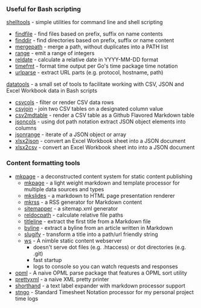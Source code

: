 
### Useful for Bash scripting

[shelltools](https://rsdoiel.github.io/shelltools/) - simple utilities for command line and shell scripting

+ [findfile](https://rsdoiel.github.io/shelltools/findfile.html) - find files based on prefix, suffix on name contents
+ [finddir](http://rsdoiel.github.io/shelltools/finddir.html) - find directories based on prefix, suffix or name content
+ [mergepath](http://rsdoiel.github.io/shelltools/mergepath.html) - merge a path, without duplicates into a PATH list
+ [range](http://rsdoiel.github.io/shelltools/range.html) - emit a range of integers
+ [reldate](http://rsdoiel.github.io/shelltools/reldate.html) - calculate a relative date in YYYY-MM-DD format
+ [timefmt](http://rsdoiel.github.io/shelltools/timefmt.html) - format time output per Go's time package time notation
+ [urlparse](http://rsdoiel.github.io/shelltools/urlparse.html) - extract URL parts (e.g. protocol, hostname, path)


[datatools](https://caltechlibrary.github.io/datatools/) - a small set of tools to facilitate working with CSV, JSON and Excel Workbook data in Bash scripts

+ [csvcols](csvcols.html) - filter or render CSV data rows 
+ [csvjoin](csvjoin.html) - join two CSV tables on a designated column value
+ [csv2mdtable](csv2mdtable.html) - render a CSV table as a Github Flavored Markdown table
+ [jsoncols](jsoncols.html) - using dot path notation extract JSON object elements into columns
+ [jsonrange](jsonrange.html) - iterate of a JSON object or array
+ [xlsx2json](xlsx2json.html) - convert an Excel Workbook sheet into a JSON document
+ [xlsx2csv](xlsx2csv.html) - convert an Excel Workbook sheet into into a JSON document


### Content formatting tools

+ [mkpage](https://rsdoiel.github.io/mkpage) - a deconstructed content system for static content publishing
    + [mkpage](mkpage.html) - a light weight markdown and template processor for multiple data sources and types
    + [mkslides](mkslides.html) - a markdown to HTML page presentation renderer
    + [mkrss](mkrss.html) - a RSS generator for Markdown content
    + [sitemapper](sitemapper.html) - a sitemap.xml generator
    + [reldocpath](reldocpath.html) - calculate relative file paths
    + [titleline](titleline.html) - extract the first title from a Markdown file
    + [byline](byline.html) - extract a byline from an article written in Markdown
    + [slugify](slugify.html) - transform a title into a path/url friendly string
    + [ws](https://rsdoiel.github.io/ws) - A nimble static content webserver
        + doesn't serve dot files (e.g. .htaccess) or dot directories (e.g. .git)
        + fast startup
        + logs to console so you can watch requests and responses
+ [opml](https://rsdoiel.github.io/opml) - A naive OPML parse package that features a OPML sort utility
+ [prettyxml](https://rsdoiel.github.io/prettyxml) - a naive XML pretty printer
+ [shorthand](https://rsdoiel.github.io/shorthand) - a text label expander with markdown processor support
+ [stngo](https://rsdoiel.github.io/stngo) - Standard Timesheet Notation processor for my personal project time logs

